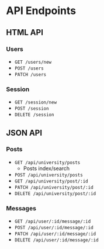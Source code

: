 # API Endpoints

## HTML API

### Users

- `GET /users/new`
- `POST /users`
- `PATCH /users`

### Session

- `GET /session/new`
- `POST /session`
- `DELETE /session`

## JSON API

### Posts

- `GET /api/university/posts`
  - Posts index/search
- `POST /api/university/posts`
- `GET /api/university/post/:id`
- `PATCH /api/university/post/:id`
- `DELETE /api/university/post/:id`

### Messages

- `GET /api/user/:id/message/:id`
- `POST /api/user/:id/message/:id`
- `PATCH /api/user/:id/message/:id`
- `DELETE /api/user/:id/message/:id`
